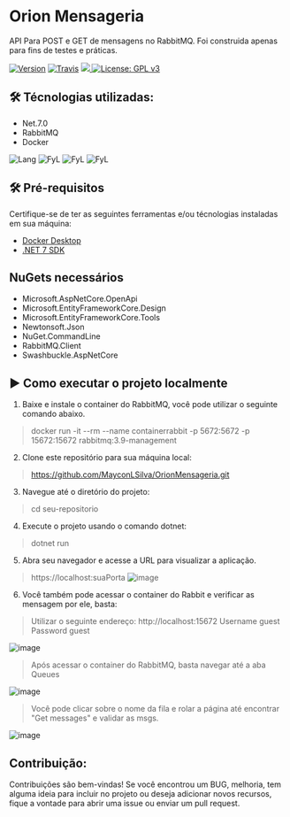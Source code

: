 # Orion Mensageria

API Para POST e GET de mensagens no RabbitMQ. Foi construida apenas para fins de testes e práticas.

[![Version](https://img.shields.io/badge/Conventional%20Commits-1.0.0-blue.svg)](https://conventionalcommits.org)
[![Travis](https://img.shields.io/travis/gotbahn/browsers-support-badges.svg)](https://github.com/MayconLSilva/OrionMensageria)
<a href="https://github.com/MayconLSilva/OrionMensageria">
    <img src="https://img.shields.io/github/issues-pr/FN-FAL113/github-readme-steam-status"/> 
</a>
[![License: GPL v3](https://img.shields.io/badge/License-GPLv3-blue.svg)](https://www.gnu.org/licenses/gpl-3.0)
## 🛠️ Técnologias utilizadas:
* Net.7.0
* RabbitMQ
* Docker

![Lang](https://img.shields.io/badge/C%23-239120?style=for-the-badge&logo=c-sharp&logoColor=white)
![FyL](https://img.shields.io/badge/.NET-5C2D91?style=for-the-badge&logo=.net&logoColor=white)
![FyL](https://img.shields.io/badge/rabbitmq-%23FF6600.svg?&style=for-the-badge&logo=rabbitmq&logoColor=white)
![FyL](https://img.shields.io/badge/Docker-2496ED?style=for-the-badge&logo=docker&logoColor=white)

## 🛠️ Pré-requisitos
Certifique-se de ter as seguintes ferramentas e/ou técnologias instaladas em sua máquina:
* [Docker Desktop](https://desktop.docker.com/win/main/amd64/Docker%20Desktop%20Installer.exe?_gl=1*msh36l*_ga*MTQ0Mzc3NjU2Ny4xNjI1MzMzMjE5*_ga_XJWPQMJYHQ*MTY4NzM2NTc2Ni43LjEuMTY4NzM2NTc2Ni42MC4wLjA.)
* [.NET 7 SDK](https://download.visualstudio.microsoft.com/download/pr/2ab1aa68-3e14-401a-b106-833d66fa992b/060457e640f4095acf4723c4593314b6/dotnet-sdk-7.0.304-win-x64.exe)

## NuGets necessários
* Microsoft.AspNetCore.OpenApi
* Microsoft.EntityFrameworkCore.Design
* Microsoft.EntityFrameworkCore.Tools
* Newtonsoft.Json
* NuGet.CommandLine
* RabbitMQ.Client
* Swashbuckle.AspNetCore

## ▶️ Como executar o projeto localmente
1. Baixe e instale o container do RabbitMQ, você pode utilizar o seguinte comando abaixo.
> docker run -it --rm --name containerrabbit -p 5672:5672 -p 15672:15672 rabbitmq:3.9-management
2. Clone este repositório para sua máquina local:
> https://github.com/MayconLSilva/OrionMensageria.git
3. Navegue até o diretório do projeto:
> cd seu-repositorio
4. Execute o projeto usando o comando dotnet:
> dotnet run
5. Abra seu navegador e acesse a URL para visualizar a aplicação.
> https://localhost:suaPorta
![image](https://github.com/MayconLSilva/OrionMensageria/assets/24304710/72f05881-f6b7-41a2-a0fe-42af296619c8)

6. Você também pode acessar o container do Rabbit e verificar as mensagem por ele, basta:
> Utilizar o seguinte endereço: http://localhost:15672
> Username guest Password guest

![image](https://github.com/MayconLSilva/OrionMensageria/assets/24304710/b3276d05-e026-479d-adc4-01b443512950)

> Após acessar o container do RabbitMQ, basta navegar até a aba Queues

![image](https://github.com/MayconLSilva/OrionMensageria/assets/24304710/907d831a-d884-4084-9f1c-e5b88a4414d6)

> Você pode clicar sobre o nome da fila e rolar a página até encontrar "Get messages" e validar as msgs.

![image](https://github.com/MayconLSilva/OrionMensageria/assets/24304710/a70ec60b-d5d9-43d2-a567-87f0710af22b)


## Contribuição:
Contribuições são bem-vindas! Se você encontrou um BUG, melhoria, tem alguma ideia para incluir no projeto ou deseja adicionar novos recursos, fique a vontade para abrir uma issue ou enviar um pull request.
